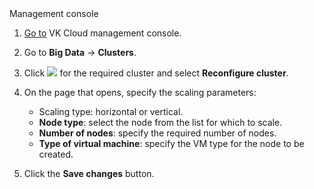 <tabs>
<tablist>
<tab>Management console</tab>
</tablist>
<tabpanel>

1. [Go to](https://msk.cloud.vk.com/app/en) VK Cloud management console.
1. Go to **Big Data** → **Clusters**.
1. Click ![ ](/en/assets/more-icon.svg "inline") for the required cluster and select **Reconfigure cluster**.
1. On the page that opens, specify the scaling parameters:

   - Scaling type: horizontal or vertical.
   - **Node type**: select the node from the list for which to scale.
   - **Number of nodes**: specify the required number of nodes.
   - **Type of virtual machine**: specify the VM type for the node to be created.

1. Click the **Save changes** button.

</tabpanel>
</tabs>
